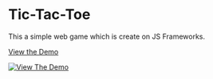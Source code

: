 # Tic-Tac-Toe
This a simple web game which is create on JS Frameworks.

<a href=" "> View the Demo</a>

[![View The Demo](https://www.mtb.com/personal/onlineservices/PublishingImages/alt-banking-button-view-demo-cs5452.jpg)](https://bora22.github.io/Tic-Tac-Toe/)
